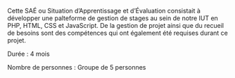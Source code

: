 Cette SAÉ ou Situation d’Apprentissage et d’Évaluation consistait à développer une palteforme de gestion de stages au sein de notre IUT en PHP, HTML, CSS et JavaScript. De la gestion de projet ainsi que du recueil de besoins sont des compétences qui ont également été requises durant ce projet.

Durée : 4 mois

Nombre de personnes : Groupe de 5 personnes
